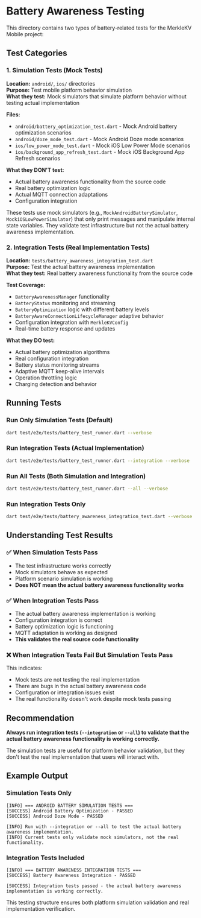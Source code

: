 # Battery Awareness Testing

This directory contains two types of battery-related tests for the MerkleKV Mobile project:

## Test Categories

### 1. Simulation Tests (Mock Tests)
**Location:** `android/`, `ios/` directories  
**Purpose:** Test mobile platform behavior simulation  
**What they test:** Mock simulators that simulate platform behavior without testing actual implementation

**Files:**
- `android/battery_optimization_test.dart` - Mock Android battery optimization scenarios
- `android/doze_mode_test.dart` - Mock Android Doze mode scenarios  
- `ios/low_power_mode_test.dart` - Mock iOS Low Power Mode scenarios
- `ios/background_app_refresh_test.dart` - Mock iOS Background App Refresh scenarios

**What they DON'T test:**
- Actual battery awareness functionality from the source code
- Real battery optimization logic
- Actual MQTT connection adaptations
- Configuration integration

These tests use mock simulators (e.g., `MockAndroidBatterySimulator`, `MockiOSLowPowerSimulator`) that only print messages and manipulate internal state variables. They validate test infrastructure but not the actual battery awareness implementation.

### 2. Integration Tests (Real Implementation Tests)
**Location:** `tests/battery_awareness_integration_test.dart`  
**Purpose:** Test the actual battery awareness implementation  
**What they test:** Real battery awareness functionality from the source code

**Test Coverage:**
- `BatteryAwarenessManager` functionality
- `BatteryStatus` monitoring and streaming
- `BatteryOptimization` logic with different battery levels
- `BatteryAwareConnectionLifecycleManager` adaptive behavior
- Configuration integration with `MerkleKVConfig`
- Real-time battery response and updates

**What they DO test:**
- Actual battery optimization algorithms
- Real configuration integration
- Battery status monitoring streams
- Adaptive MQTT keep-alive intervals
- Operation throttling logic
- Charging detection and behavior

## Running Tests

### Run Only Simulation Tests (Default)
```bash
dart test/e2e/tests/battery_test_runner.dart --verbose
```

### Run Integration Tests (Actual Implementation)
```bash
dart test/e2e/tests/battery_test_runner.dart --integration --verbose
```

### Run All Tests (Both Simulation and Integration)
```bash
dart test/e2e/tests/battery_test_runner.dart --all --verbose
```

### Run Integration Tests Only
```bash
dart test/e2e/tests/battery_awareness_integration_test.dart --verbose
```

## Understanding Test Results

### ✅ When Simulation Tests Pass
- The test infrastructure works correctly
- Mock simulators behave as expected
- Platform scenario simulation is working
- **Does NOT mean the actual battery awareness functionality works**

### ✅ When Integration Tests Pass
- The actual battery awareness implementation is working
- Configuration integration is correct
- Battery optimization logic is functioning
- MQTT adaptation is working as designed
- **This validates the real source code functionality**

### ❌ When Integration Tests Fail But Simulation Tests Pass
This indicates:
- Mock tests are not testing the real implementation
- There are bugs in the actual battery awareness code
- Configuration or integration issues exist
- The real functionality doesn't work despite mock tests passing

## Recommendation

**Always run integration tests (`--integration` or `--all`) to validate that the actual battery awareness functionality is working correctly.** 

The simulation tests are useful for platform behavior validation, but they don't test the real implementation that users will interact with.

## Example Output

### Simulation Tests Only
```
[INFO] === ANDROID BATTERY SIMULATION TESTS ===
[SUCCESS] Android Battery Optimization - PASSED
[SUCCESS] Android Doze Mode - PASSED

[INFO] Run with --integration or --all to test the actual battery awareness implementation.
[INFO] Current tests only validate mock simulators, not the real functionality.
```

### Integration Tests Included
```
[INFO] === BATTERY AWARENESS INTEGRATION TESTS ===
[SUCCESS] Battery Awareness Integration - PASSED

[SUCCESS] Integration tests passed - the actual battery awareness implementation is working correctly.
```

This testing structure ensures both platform simulation validation and real implementation verification.